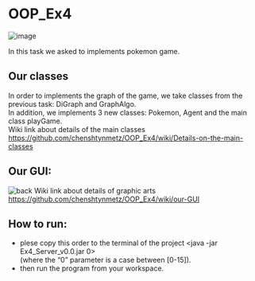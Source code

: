 # OOP_Ex4

![image](https://user-images.githubusercontent.com/80433297/148684563-372b5c1a-bfb0-42bb-948b-3a4444afd5ab.png)

In this task we asked to implements pokemon game.
## Our classes
In order to implements the graph of the game, we take classes from the previous task: DiGraph and GraphAlgo. \
In addition, we implements 3 new classes: Pokemon, Agent and the main class playGame. \
Wiki link about details of the main classes \
https://github.com/chenshtynmetz/OOP_Ex4/wiki/Details-on-the-main-classes
## Our GUI:
![back](https://user-images.githubusercontent.com/80433297/148686337-8b22f937-73b1-4b84-b388-d1b616167a12.jpeg)
Wiki link about details of graphic arts \
https://github.com/chenshtynmetz/OOP_Ex4/wiki/our-GUI

## How to run:
* plese copy this order to the terminal of the project <java -jar Ex4_Server_v0.0.jar 0> \
  (where the “0” parameter is a case between [0-15]).
* then run the program from your workspace.

